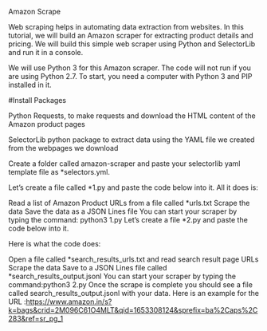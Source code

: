 
Amazon Scrape

Web scraping helps in automating data extraction from websites. In this tutorial, we will build an Amazon scraper for extracting product details and pricing. We will build this simple web scraper using Python and SelectorLib and run it in a console.

We will use Python 3 for this Amazon scraper. The code will not run if you are using Python 2.7. To start, you need a computer with Python 3 and PIP installed in it.

#Install Packages

Python Requests, to make requests and download the HTML content of the Amazon product pages

SelectorLib python package to extract data using the YAML file we created from the webpages we download

Create a folder called amazon-scraper and paste your selectorlib yaml template file as *selectors.yml.

Let’s create a file called *1.py and paste the code below into it. All it does is:

Read a list of Amazon Product URLs from a file called *urls.txt
Scrape the data
Save the data as a JSON Lines file
You can start your scraper by typing the command: python3 1.py
Let’s create a file *2.py and paste the code below into it.

Here is what the code does:

Open a file called *search_results_urls.txt and read search result page URLs
Scrape the data
Save to a JSON Lines file called *search_results_output.jsonl
You can start your scraper by typing the command:python3 2.py
Once the scrape is complete you should see a file called search_results_output.jsonl with your data.
Here is an example for the URL :https://www.amazon.in/s?k=bags&crid=2M096C61O4MLT&qid=1653308124&sprefix=ba%2Caps%2C283&ref=sr_pg_1
